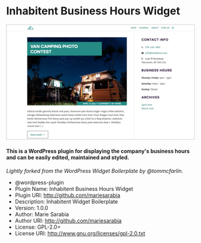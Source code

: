 # Inhabitent Business Hours Widget

![business-hours-widget](https://github.com/mariesarabia/Project-4-Inhabitent/blob/master/plugins/business-hours-widget/assets/images/screenshot-widget-businesshours.png "Business Hours Widget")

#### This is a WordPress plugin for displaying the company's business hours and can be easily edited, maintained and styled.
 
*Lightly forked from the WordPress Widget Boilerplate by @tommcfarlin.*

* @wordpress-plugin
* Plugin Name:       Inhabitent Business Hours Widget
* Plugin URI:        http://github.com/mariesarabia
* Description:       Inhabitent Widget Boilerplate
* Version:           1.0.0
* Author:            Marie Sarabia
* Author URI:        http://github.com/mariesarabia
* License:           GPL-2.0+
* License URI:       http://www.gnu.org/licenses/gpl-2.0.txt
